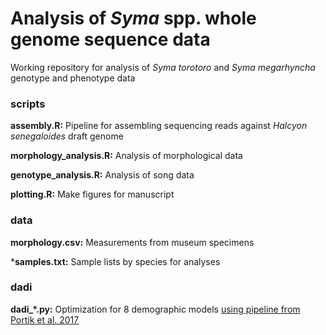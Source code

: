 # Analysis of *Syma* spp. whole genome sequence data

Working repository for analysis of *Syma torotoro* and *Syma megarhyncha* genotype and phenotype data   

### scripts   
   
**assembly.R:** Pipeline for assembling sequencing reads against *Halcyon senegaloides* draft genome   
   
**morphology_analysis.R:** Analysis of morphological data   
    
**genotype_analysis.R:** Analysis of song data   
   
**plotting.R:** Make figures for manuscript      

### data
   
**morphology.csv:** Measurements from museum specimens   
   
***samples.txt:** Sample lists by species for analyses
      
### dadi  
  
**dadi_*.py:**  Optimization for 8 demographic models [using pipeline from Portik et al. 2017](https://github.com/dportik/dadi_pipeline)  